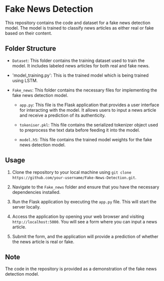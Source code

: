# Fake News Detection

This repository contains the code and dataset for a fake news detection model. The model is trained to classify news articles as either real or fake based on their content.

## Folder Structure

- `Dataset`: This folder contains the training dataset used to train the model. It includes labeled news articles for both real and fake news.

- 'model_training.py': This is the trained model which is being trained using LSTM.

- `Fake_news`: This folder contains the necessary files for implementing the fake news detection model.

  - `app.py`: This file is the Flask application that provides a user interface for interacting with the model. It allows users to input a news article and receive a prediction of its authenticity.

  - `tokeniser.pkl`: This file contains the serialized tokenizer object used to preprocess the text data before feeding it into the model.

  - `model.h5`: This file contains the trained model weights for the fake news detection model.

## Usage

1. Clone the repository to your local machine using `git clone https://github.com/your-username/Fake-News-Detection.git`.

2. Navigate to the `Fake_news` folder and ensure that you have the necessary dependencies installed.

3. Run the Flask application by executing the `app.py` file. This will start the server locally.

4. Access the application by opening your web browser and visiting `http://localhost:5000`. You will see a form where you can input a news article.

5. Submit the form, and the application will provide a prediction of whether the news article is real or fake.

## Note

The code in the repository is provided as a demonstration of the fake news detection model. 
